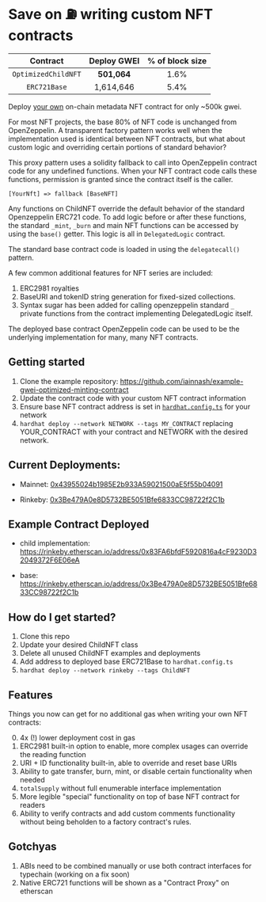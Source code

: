 # Save on ⛽️ writing custom NFT contracts

| Contract | Deploy GWEI | % of block size |
| :---: | :---: | :---: |
| `OptimizedChildNFT` | **501,064** | 1.6% |
| `ERC721Base` | 1,614,646 | 5.4%

Deploy [your own](/contracts/examples/ChildNFTOnChainData.sol) on-chain metadata NFT contract for only ~500k gwei.

For most NFT projects, the base 80% of NFT code is unchanged from OpenZeppelin. A transparent factory pattern works well when the implementation used is identical between NFT contracts, but what about custom logic and overriding certain portions of standard behavior? 

This proxy pattern uses a solidity fallback to call into OpenZeppelin contract code for any undefined functions. When your NFT contract code calls these functions, permission is granted since the contract itself is the caller.

`[YourNft] => fallback [BaseNFT]`

Any functions on ChildNFT override the default behavior of the standard Openzeppelin ERC721 code. To add logic before or after these functions, the standard `_mint`, `_burn` and main NFT functions can be accessed by using the `base()` getter. This logic is all in `DelegatedLogic` contract.

The standard base contract code is loaded in using the `delegatecall()` pattern.

A few common additional features for NFT series are included:
1. ERC2981 royalties
2. BaseURI and tokenID string generation for fixed-sized collections. 
3. Syntax sugar has been added for calling openzeppelin standard `_` private functions from the contract implementing DelegatedLogic itself.

The deployed base contract OpenZeppelin code can be used to be the underlying implementation for many, many NFT contracts.

## Getting started

1. Clone the example repository: https://github.com/iainnash/example-gwei-optimized-minting-contract
2. Update the contract code with your custom NFT contract information
4. Ensure base NFT contract address is set in [`hardhat.config.ts`](/hardhat.config.ts) for your network
5. `hardhat deploy --network NETWORK --tags MY_CONTRACT` replacing YOUR_CONTRACT with your contract and NETWORK with the desired network.

## Current Deployments:

- Mainnet: [0x43955024b1985E2b933A59021500aE5f55b04091](https://etherscan.io/address/0x43955024b1985e2b933a59021500ae5f55b04091)

- Rinkeby: [0x3Be479A0e8D5732BE5051Bfe6833CC98722f2C1b](https://rinkeby.etherscan.io/address/0x3Be479A0e8D5732BE5051Bfe6833CC98722f2C1b)

## Example Contract Deployed

- child implementation: https://rinkeby.etherscan.io/address/0x83FA6bfdF5920816a4cF9230D32049372F6E06eA

- base: https://rinkeby.etherscan.io/address/0x3Be479A0e8D5732BE5051Bfe6833CC98722f2C1b

## How do I get started?

1. Clone this repo
2. Update your desired ChildNFT class
3. Delete all unused ChildNFT examples and deployments
4. Add address to deployed base ERC721Base to `hardhat.config.ts`
4. `hardhat deploy --network rinkeby --tags ChildNFT`

## Features

Things you now can get for no additional gas when writing your own NFT contracts:

0. 4x (!) lower deployment cost in gas
1. ERC2981 built-in option to enable, more complex usages can override the reading function
2. URI + ID functionality built-in, able to override and reset base URIs
3. Ability to gate transfer, burn, mint, or disable certain functionality when needed
4. `totalSupply` without full enumerable interface implementation
5. More legible "special" functionality on top of base NFT contract for readers
6. Ability to verify contracts and add custom comments functionality without being beholden to a factory contract's rules.

## Gotchyas

1. ABIs need to be combined manually or use both contract interfaces for typechain (working on a fix soon)
2. Native ERC721 functions will be shown as a "Contract Proxy" on etherscan
